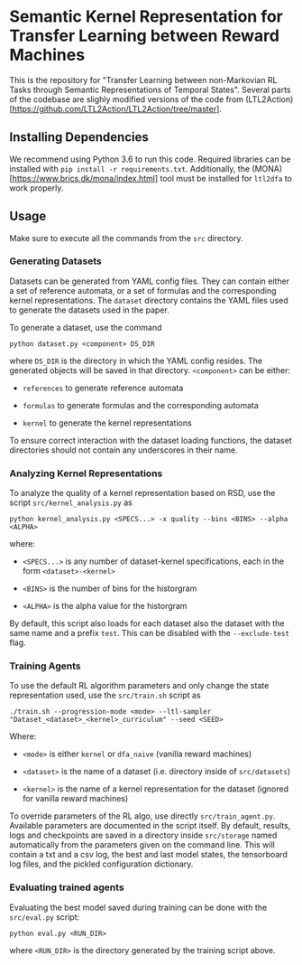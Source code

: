 # Semantic Kernel Representation for Transfer Learning between Reward Machines

This is the repository for "Transfer Learning between non-Markovian RL Tasks
through Semantic Representations of Temporal States". Several parts of the
codebase are slighly modified versions of the code from (LTL2Action)[https://github.com/LTL2Action/LTL2Action/tree/master].

## Installing Dependencies

We recommend using Python 3.6 to run this code. Required libraries can be
installed with `pip install -r requirements.txt`. Additionally, the (MONA)[https://www.brics.dk/mona/index.html]
tool must be installed for `ltl2dfa` to work properly.

## Usage

Make sure to execute all the commands from the `src` directory.

### Generating Datasets

Datasets can be generated from YAML config files. They can contain either a set
of reference automata, or a set of formulas and the corresponding kernel
representations. The `dataset` directory contains the YAML files used to
generate the datasets used in the paper.

To generate a dataset, use the command

`python dataset.py <component> DS_DIR`

where `DS_DIR` is the directory in which the YAML config resides. The generated
objects will be saved in that directory. `<component>` can be either:

- `references` to generate reference automata

- `formulas` to generate formulas and the corresponding automata

- `kernel` to generate the kernel representations

To ensure correct interaction with the dataset loading functions, the dataset
directories should not contain any underscores in their name.

### Analyzing Kernel Representations

To analyze the quality of a kernel representation based on RSD, use the script
`src/kernel_analysis.py` as

`python kernel_analysis.py <SPECS...> -x quality --bins <BINS> --alpha <ALPHA>`

where:

- `<SPECS...>` is any number of dataset-kernel specifications, each in the form
  `<dataset>-<kernel>`

- `<BINS>` is the number of bins for the historgram

- `<ALPHA>` is the alpha value for the historgram

By default, this script also loads for each dataset also the dataset with the
same name and a prefix `test`. This can be disabled with the `--exclude-test`
flag.

### Training Agents

To use the default RL algorithm parameters and only change the state
representation used, use the `src/train.sh` script as

`./train.sh --progression-mode <mode> --ltl-sampler "Dataset_<dataset>_<kernel>_curriculum" --seed <SEED>`

Where:

- `<mode>` is either `kernel` or `dfa_naive` (vanilla reward machines)

- `<dataset>` is the name of a dataset (i.e. directory inside of `src/datasets`)

- `<kernel>` is the name of a kernel representation for the dataset (ignored for vanilla reward machines)

To override parameters of the RL algo, use directly `src/train_agent.py`. Available parameters are documented in the script itself. By default, results, logs and checkpoints are saved in a directory
inside `src/storage` named automatically from the parameters given on the
command line. This will contain a txt and a csv log, the best and last model
states, the tensorboard log files, and the pickled configuration dictionary.

### Evaluating trained agents

Evaluating the best model saved during training can be done with the
`src/eval.py` script:

`python eval.py <RUN_DIR>`

where `<RUN_DIR>` is the directory generated by the training script above.

